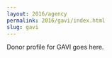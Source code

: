 ```yaml
---
layout: 2016/agency
permalink: 2016/gavi/index.html
slug: gavi
---
```


Donor profile for GAVI goes here.
